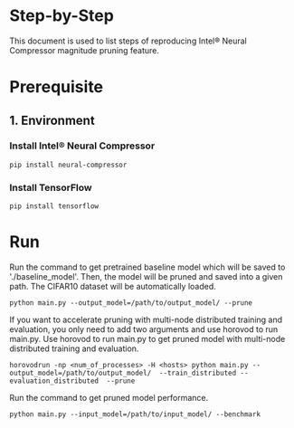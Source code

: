 Step-by-Step
============

This document is used to list steps of reproducing Intel® Neural Compressor magnitude pruning feature.


# Prerequisite

## 1. Environment

###  Install Intel® Neural Compressor
```shell
pip install neural-compressor
```
### Install TensorFlow
```shell
pip install tensorflow
```

# Run
Run the command to get pretrained baseline model which will be saved to './baseline_model'. Then, the model will be pruned and saved into a given path.
The CIFAR10 dataset will be automatically loaded.
```shell
python main.py --output_model=/path/to/output_model/ --prune
```
If you want to accelerate pruning with multi-node distributed training and evaluation, you only need to add two arguments and use horovod to run main.py.
Use horovod to run main.py to get pruned model with multi-node distributed training and evaluation.
```shell
horovodrun -np <num_of_processes> -H <hosts> python main.py --output_model=/path/to/output_model/  --train_distributed --evaluation_distributed  --prune
```

Run the command to get pruned model performance.
```shell
python main.py --input_model=/path/to/input_model/ --benchmark
```
